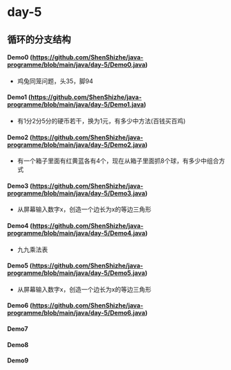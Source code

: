 # day-5
## 循环的分支结构
#### Demo0 (https://github.com/ShenShizhe/java-programme/blob/main/java/day-5/Demo0.java)
- 鸡兔同笼问题，头35，脚94
#### Demo1 (https://github.com/ShenShizhe/java-programme/blob/main/java/day-5/Demo1.java)
- 有1分2分5分的硬币若干，换为1元，有多少中方法(百钱买百鸡)
#### Demo2 (https://github.com/ShenShizhe/java-programme/blob/main/java/day-5/Demo2.java)
- 有一个箱子里面有红黄蓝各有4个，现在从箱子里面抓8个球，有多少中组合方式
#### Demo3 (https://github.com/ShenShizhe/java-programme/blob/main/java/day-5/Demo3.java)
- 从屏幕输入数字x，创造一个边长为x的等边三角形
#### Demo4 (https://github.com/ShenShizhe/java-programme/blob/main/java/day-5/Demo4.java)
- 九九乘法表
#### Demo5 (https://github.com/ShenShizhe/java-programme/blob/main/java/day-5/Demo5.java)
- 从屏幕输入数字x，创造一个边长为x的等边三角形
#### Demo6 (https://github.com/ShenShizhe/java-programme/blob/main/java/day-5/Demo6.java)
#### Demo7
#### Demo8
#### Demo9
